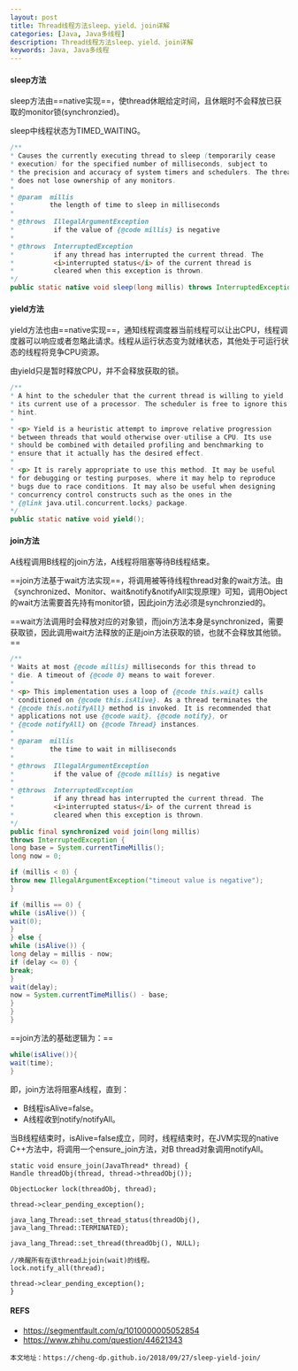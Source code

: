```yaml
---
layout: post
title: Thread线程方法sleep、yield、join详解
categories: [Java, Java多线程]
description: Thread线程方法sleep、yield、join详解
keywords: Java, Java多线程
---
```


#### sleep方法

sleep方法由==native实现==，使thread休眠给定时间，且休眠时不会释放已获取的monitor锁(synchronzied)。

sleep中线程状态为TIMED_WAITING。

```java
/**
* Causes the currently executing thread to sleep (temporarily cease
* execution) for the specified number of milliseconds, subject to
* the precision and accuracy of system timers and schedulers. The thread
* does not lose ownership of any monitors.
*
* @param  millis
*         the length of time to sleep in milliseconds
*
* @throws  IllegalArgumentException
*          if the value of {@code millis} is negative
*
* @throws  InterruptedException
*          if any thread has interrupted the current thread. The
*          <i>interrupted status</i> of the current thread is
*          cleared when this exception is thrown.
*/
public static native void sleep(long millis) throws InterruptedException;
```


#### yield方法

yield方法也由==native实现==，通知线程调度器当前线程可以让出CPU，线程调度器可以响应或者忽略此请求。线程从运行状态变为就绪状态，其他处于可运行状态的线程将竞争CPU资源。


由yield只是暂时释放CPU，并不会释放获取的锁。

```java
/**
* A hint to the scheduler that the current thread is willing to yield
* its current use of a processor. The scheduler is free to ignore this
* hint.
*
* <p> Yield is a heuristic attempt to improve relative progression
* between threads that would otherwise over-utilise a CPU. Its use
* should be combined with detailed profiling and benchmarking to
* ensure that it actually has the desired effect.
*
* <p> It is rarely appropriate to use this method. It may be useful
* for debugging or testing purposes, where it may help to reproduce
* bugs due to race conditions. It may also be useful when designing
* concurrency control constructs such as the ones in the
* {@link java.util.concurrent.locks} package.
*/
public static native void yield();
```

#### join方法

A线程调用B线程的join方法，A线程将阻塞等待B线程结束。

==join方法基于wait方法实现==，将调用被等待线程thread对象的wait方法。由《synchronized、Monitor、wait&notify&notifyAll实现原理》可知，调用Object的wait方法需要首先持有monitor锁，因此join方法必须是synchronzied的。

==wait方法调用时会释放对应的对象锁，而join方法本身是synchronized，需要获取锁，因此调用wait方法释放的正是join方法获取的锁，也就不会释放其他锁。==

```java
/**
* Waits at most {@code millis} milliseconds for this thread to
* die. A timeout of {@code 0} means to wait forever.
*
* <p> This implementation uses a loop of {@code this.wait} calls
* conditioned on {@code this.isAlive}. As a thread terminates the
* {@code this.notifyAll} method is invoked. It is recommended that
* applications not use {@code wait}, {@code notify}, or
* {@code notifyAll} on {@code Thread} instances.
*
* @param  millis
*         the time to wait in milliseconds
*
* @throws  IllegalArgumentException
*          if the value of {@code millis} is negative
*
* @throws  InterruptedException
*          if any thread has interrupted the current thread. The
*          <i>interrupted status</i> of the current thread is
*          cleared when this exception is thrown.
*/
public final synchronized void join(long millis)
throws InterruptedException {
long base = System.currentTimeMillis();
long now = 0;

if (millis < 0) {
throw new IllegalArgumentException("timeout value is negative");
}

if (millis == 0) {
while (isAlive()) {
wait(0);
}
} else {
while (isAlive()) {
long delay = millis - now;
if (delay <= 0) {
break;
}
wait(delay);
now = System.currentTimeMillis() - base;
}
}
}
```

==join方法的基础逻辑为：==
```java
while(isAlive()){
wait(time);
}
```
即，join方法将阻塞A线程，直到：
- B线程isAlive=false。
- A线程收到notify/notifyAll。

当B线程结束时，isAlive=false成立，同时，线程结束时，在JVM实现的native C++方法中，将调用一个ensure_join方法，对B thread对象调用notifyAll。

```
static void ensure_join(JavaThread* thread) {
Handle threadObj(thread, thread->threadObj());

ObjectLocker lock(threadObj, thread);

thread->clear_pending_exception();

java_lang_Thread::set_thread_status(threadObj(), java_lang_Thread::TERMINATED);

java_lang_Thread::set_thread(threadObj(), NULL);

//唤醒所有在该thread上join(wait)的线程。
lock.notify_all(thread);

thread->clear_pending_exception();
}
```

#### REFS

- https://segmentfault.com/q/1010000005052854
- https://www.zhihu.com/question/44621343
 
```
本文地址：https://cheng-dp.github.io/2018/09/27/sleep-yield-join/
```
 
